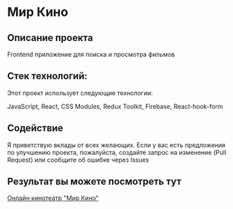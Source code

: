 # Мир Кино

## Описание проекта

Frontend приложение для поиска и просмотра фильмов

## Стек технологий:

Этот проект использует следующие технологии:

JavaScript, React, CSS Modules, Redux Toolkit, Firebase, React-hook-form

## Содействие

Я приветствую вклады от всех желающих. Если у вас есть предложения по улучшению проекта, пожалуйста, создайте запрос на изменение (Pull Request) или сообщите об ошибке через Issues
## Результат вы можете посмотреть тут


[Онлайн кинотеатр "Мир Кино"](https://mirkino.netlify.app/)

